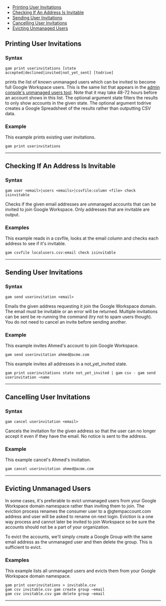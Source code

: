 - [Printing User Invitations](#printing-user-invitations)
- [Checking If An Address Is Invitable](#checking-if-an-address-is-invitable)
- [Sending User Invitations](#sending-user-invitations)
- [Cancelling User Invitations](#cancelling-user-invitations)
- [Evicting Unmanaged Users](#evicting-unmanaged-users)

## Printing User Invitations
### Syntax
```
gam print userinvitations [state accepted|declined|invited|not_yet_sent] [todrive]
```
prints the list of known unmanaged users which can be invited to become full Google Workspace users. This is the same list that appears in the [admin console's unmanaged users tool](https://support.google.com/a/answer/6178640). Note that it may take 48-72 hours before an account shows in this list. The optional argument state filters the results to only show accounts in the given state. The optional argument todrive creates a Google Spreadsheet of the results rather than outputting CSV data.

### Example
This example prints existing user invitations.
```
gam print userinvitations
```
----

## Checking If An Address Is Invitable
### Syntax
```
gam user <email>|users <emails>|csvfile:column <file> check isinvitable
```
Checks if the given email addresses are unmanaged accounts that can be invited to join Google Workspace. Only addresses that are invitable are output.

### Examples
This example reads in a csvfile, looks at the email column and checks each address to see if it's invitable.
```
gam csvfile localusers.csv:email check isinvitable
```
----

## Sending User Invitations
### Syntax
```
gam send userinvitation <email>
```
Emails the given address requesting it join the Google Workspace domain. The email must be invitable or an error will be returned. Multiple invitations can be sent be re-running the command (try not to spam users though). You do not need to cancel an invite before sending another.

### Example
This example invites Ahmed's account to join Google Workspace.
```
gam send userinvitation ahmed@acme.com
```
This example invites all addresses in a not_yet_invited state.
```
gam print userinvitations state not_yet_invited | gam csv - gam send userinvitation ~name
```
----

## Cancelling User Invitations
### Syntax
```
gam cancel userinvitation <email>
```
Cancels the invitation for the given address so that the user can no longer accept it even if they have the email. No notice is sent to the address.

### Example
This example cancel's Ahmed's invitation.
```
gam cancel userinvitation ahmed@acme.com
```
----

## Evicting Unmanaged Users
In some cases, it's preferable to evict unmanaged users from your Google Workspace domain namespace rather than inviting them to join. The eviction process renames the consumer user to a @gtempaccount.com address and user will be asked to rename on next login. Eviction is a one way process and cannot later be invited to join Workspace so be sure the accounts should not be a part of your organization.

To evict the accounts, we'll simply create a Google Group with the same email address as the unmanaged user and then delete the group. This is sufficient to evict.
### Examples
This example lists all unmanaged users and evicts them from your Google Workspace domain namespace.
```
gam print userinvitations > invitable.csv
gam csv invitable.csv gam create group ~email
gam csv invitable.csv gam delete group ~email
```
----